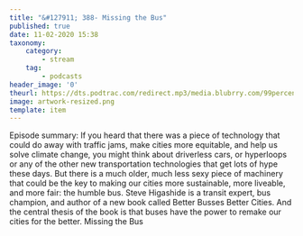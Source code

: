 ```yaml
---
title: "&#127911; 388- Missing the Bus"
published: true
date: 11-02-2020 15:38
taxonomy:
    category:
        - stream
    tag:
        - podcasts
header_image: '0'
theurl: https://dts.podtrac.com/redirect.mp3/media.blubrry.com/99percentinvisible/dovetail.prxu.org/96/3443b1fe-f9bf-4a7a-bd57-c309863c7b14/01_388_Missing_the_Bus_pt_01.mp3
image: artwork-resized.png
template: item
--- 
```

Episode summary: If you heard that there was a piece of technology that could do away with traffic jams, make cities more equitable, and help us solve climate change, you might think about driverless cars, or hyperloops or any of the other new transportation technologies that get lots of hype these days. But there is a much older, much less sexy piece of machinery that could be the key to making our cities more sustainable, more liveable, and more fair: the humble bus. Steve Higashide is a transit expert, bus champion, and author of a new book called Better Busses Better Cities. And the central thesis of the book is that buses have the power to remake our cities for the better. Missing the Bus
